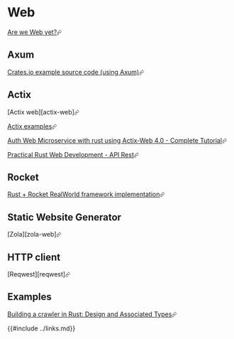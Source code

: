 # Web

[Are we Web yet?][are-we-web-yet?]⮳

## Axum

[Crates.io example source code (using Axum)][axum]⮳

## Actix

[Actix web][actix-web]⮳

[Actix examples][actix-examples]⮳

[Auth Web Microservice with rust using Actix-Web 4.0 - Complete Tutorial][auth-web-microservice]⮳

[Practical Rust Web Development - API Rest][practical-rust]⮳

## Rocket

[Rust + Rocket RealWorld framework implementation][rust-rocket-example]⮳

## Static Website Generator

[Zola][zola-web]⮳

## HTTP client

[Reqwest][reqwest]⮳

## Examples

[Building a crawler in Rust: Design and Associated Types][building-a-crawler-in-rust]⮳

[actix-examples]: https://github.com/actix/examples
[are-we-web-yet?]: https://www.arewewebyet.org/
[auth-web-microservice]: https://gill.net.in/posts/auth-microservice-rust-actix-web1.0-diesel-complete-tutorial/
[axum]: https://github.com/rust-lang/crates.io/tree/main
[building-a-crawler-in-rust]: https://kerkour.com/rust-crawler-associated-types
[practical-rust]: https://dev.to/werner/practical-rust-web-development-api-rest-29g1
[rust-rocket-example]: https://github.com/TatriX/realworld-rust-rocket/tree/master
{{#include ../links.md}}
